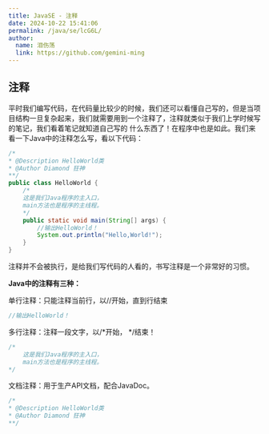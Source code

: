 ```yaml
---
title: JavaSE - 注释
date: 2024-10-22 15:41:06
permalink: /java/se/lcG6L/
author: 
  name: 泪伤荡
  link: https://github.com/gemini-ming
---
```



## 注释

平时我们编写代码，在代码量比较少的时候，我们还可以看懂自己写的，但是当项目结构一旦复杂起来，我们就需要用到一个注释了，注释就类似于我们上学时候写的笔记，我们看着笔记就知道自己写的 什么东西了！在程序中也是如此。我们来看一下Java中的注释怎么写，看以下代码：

```java
/*
* @Description HelloWorld类
* @Author Diamond 狂神
**/
public class HelloWorld {
    /*
    这是我们Java程序的主入口，
    main方法也是程序的主线程。
    */
    public static void main(String[] args) {
        //输出HelloWorld！
        System.out.println("Hello,World!");
    }
}

```

注释并不会被执行，是给我们写代码的人看的，书写注释是一个非常好的习惯。

**Java中的注释有三种：**

单行注释：只能注释当前行，以//开始，直到行结束

```java
//输出HelloWorld！
```

多行注释：注释一段文字，以/*开始， */结束！

```java
/*
    这是我们Java程序的主入口，
    main方法也是程序的主线程。
*/
```

文档注释：用于生产API文档，配合JavaDoc。

```java
/*
* @Description HelloWorld类
* @Author Diamond 狂神
**/
```



